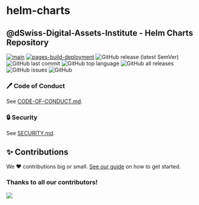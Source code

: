 # helm-charts

## @dSwiss-Digital-Assets-Institute - Helm Charts Repository

[![main](https://github.com/Swiss-Digital-Assets-Institute/helm-charts/actions/workflows/main.yaml/badge.svg)](https://github.com/Swiss-Digital-Assets-Institute/helm-charts/actions/workflows/main.yaml)
[![pages-build-deployment](https://github.com/Swiss-Digital-Assets-Institute/helm-charts/actions/workflows/pages/pages-build-deployment/badge.svg)](https://github.com/Swiss-Digital-Assets-Institute/helm-charts/actions/workflows/pages/pages-build-deployment)
![GitHub release (latest SemVer)](https://img.shields.io/github/v/release/Swiss-Digital-Assets-Institute/helm-charts)
![GitHub last commit](https://img.shields.io/github/last-commit/Swiss-Digital-Assets-Institute/helm-charts)
![GitHub top language](https://img.shields.io/github/languages/top/Swiss-Digital-Assets-Institute/helm-charts)
![GitHub all releases](https://img.shields.io/github/downloads/Swiss-Digital-Assets-Institute/helm-charts/total)
![GitHub issues](https://img.shields.io/github/issues-raw/Swiss-Digital-Assets-Institute/helm-charts)
![GitHub](https://img.shields.io/github/license/Swiss-Digital-Assets-Institute/helm-charts)

### 🖊️ Code of Conduct

See [CODE-OF-CONDUCT.md](.github/CODE-OF-CONDUCT.md).

### 🔒 Security

See [SECURITY.md](.github/SECURITY.md).

## ✨ Contributions

We ❤️ contributions big or small. [See our guide](contributing.md) on how to get started.

### Thanks to all our contributors!

<a href="https://github.com/Swiss-Digital-Assets-Institute/helm-charts/graphs/contributors">
  <img src="https://contrib.rocks/image?repo=Swiss-Digital-Assets-Institute/helm-charts" />
</a>
